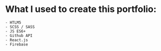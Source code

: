 # What I used to create this portfolio:

    - HTLM5
    - SCSS / SASS
    - JS ES6+
    - Github API
    - React.js
    - Firebase
